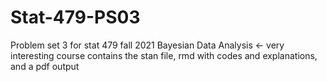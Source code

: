 # Stat-479-PS03
Problem set 3 for stat 479 fall 2021 Bayesian Data Analysis <- very interesting course
contains the stan file, rmd with codes and explanations, and a pdf output 
